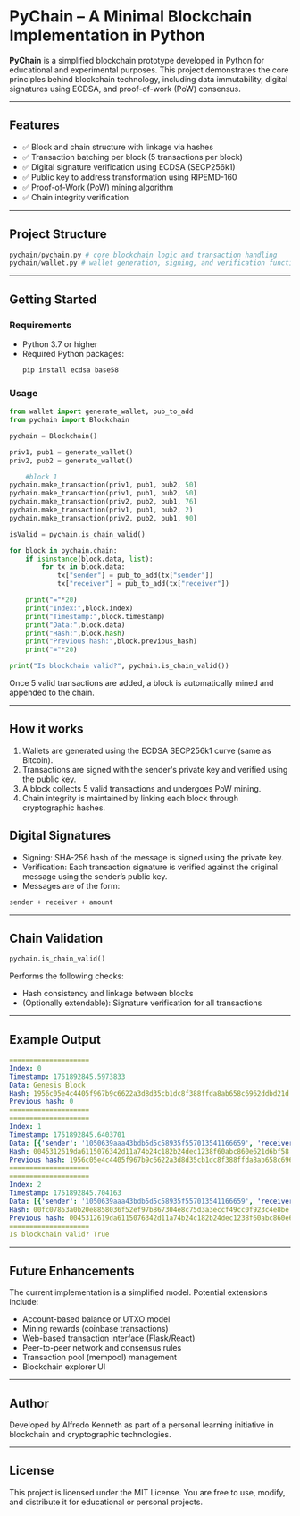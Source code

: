# PyChain – A Minimal Blockchain Implementation in Python

**PyChain** is a simplified blockchain prototype developed in Python for educational and experimental purposes. This project demonstrates the core principles behind blockchain technology, including data immutability, digital signatures using ECDSA, and proof-of-work (PoW) consensus.

---

## Features

- ✅ Block and chain structure with linkage via hashes  
- ✅ Transaction batching per block (5 transactions per block)  
- ✅ Digital signature verification using ECDSA (SECP256k1)  
- ✅ Public key to address transformation using RIPEMD-160  
- ✅ Proof-of-Work (PoW) mining algorithm  
- ✅ Chain integrity verification  

---

## Project Structure
```python
pychain/pychain.py # core blockchain logic and transaction handling
pychain/wallet.py # wallet generation, signing, and verification function
```

---
## Getting Started

### Requirements

- Python 3.7 or higher
- Required Python packages:
  ```bash
  pip install ecdsa base58
  ```

### Usage

```python
from wallet import generate_wallet, pub_to_add
from pychain import Blockchain

pychain = Blockchain()

priv1, pub1 = generate_wallet()
priv2, pub2 = generate_wallet()

    #block 1
pychain.make_transaction(priv1, pub1, pub2, 50)
pychain.make_transaction(priv1, pub1, pub2, 50)
pychain.make_transaction(priv2, pub2, pub1, 76)
pychain.make_transaction(priv1, pub1, pub2, 2)
pychain.make_transaction(priv2, pub2, pub1, 90)

isValid = pychain.is_chain_valid()

for block in pychain.chain:
    if isinstance(block.data, list):
        for tx in block.data:
            tx["sender"] = pub_to_add(tx["sender"])
            tx["receiver"] = pub_to_add(tx["receiver"])

    print("="*20)
    print("Index:",block.index)
    print("Timestamp:",block.timestamp)
    print("Data:",block.data)
    print("Hash:",block.hash)
    print("Previous hash:",block.previous_hash)
    print("="*20)

print("Is blockchain valid?", pychain.is_chain_valid())
```
Once 5 valid transactions are added, a block is automatically mined and appended to the chain.

---

## How it works
1. Wallets are generated using the ECDSA SECP256k1 curve (same as Bitcoin).
2. Transactions are signed with the sender's private key and verified using the public key.
3. A block collects 5 valid transactions and undergoes PoW mining.
4. Chain integrity is maintained by linking each block through cryptographic hashes.

## Digital Signatures
- Signing: SHA-256 hash of the message is signed using the private key.
- Verification: Each transaction signature is verified against the original message using the sender’s public key.
- Messages are of the form:
```bash
sender + receiver + amount
```

---

## Chain Validation
```python
pychain.is_chain_valid()
```
Performs the following checks:
- Hash consistency and linkage between blocks
- (Optionally extendable): Signature verification for all transactions

---

## Example Output
```yaml
====================
Index: 0
Timestamp: 1751892845.5973833
Data: Genesis Block
Hash: 1956c05e4c4405f967b9c6622a3d8d35cb1dc8f388ffda8ab658c6962ddbd21d
Previous hash: 0
====================
====================
Index: 1
Timestamp: 1751892845.6403701
Data: [{'sender': '1050639aaa43bdb5d5c58935f557013541166659', 'receiver': '7de7a9fd24872771abc08e519fc4151b65d58a53', 'amount': 50, 'signature': '3045022051c055d6d4e9b9d686bd353715bfca2c8a66de037dc65759076e6e6ee291efb1022100b79813dbe31021b805ac2f05ea16418fd2de64ea2f266bb18110445d729557cb'}, {'sender': '1050639aaa43bdb5d5c58935f557013541166659', 'receiver': '7de7a9fd24872771abc08e519fc4151b65d58a53', 'amount': 50, 'signature': '3045022051c055d6d4e9b9d686bd353715bfca2c8a66de037dc65759076e6e6ee291efb1022100b79813dbe31021b805ac2f05ea16418fd2de64ea2f266bb18110445d729557cb'}, {'sender': '7de7a9fd24872771abc08e519fc4151b65d58a53', 'receiver': '1050639aaa43bdb5d5c58935f557013541166659', 'amount': 76, 'signature': '3045022100a15199008cc6d9468bbffb8cdec683b608f83c53bc31d19a6631fd49ba161a9a022057442c76cb102c537f78a439c395c9d6c853b17ec24405ea8525064e04916dc3'}, {'sender': '1050639aaa43bdb5d5c58935f557013541166659', 'receiver': '7de7a9fd24872771abc08e519fc4151b65d58a53', 'amount': 2, 'signature': '3046022100b6faab474152818eb1e01ab3e68acfbbe83857ae1968d820d010d5a79604567e022100eb2905ce7da8833d2d95a698108ba5c7a2fa2c53dd7557a16978c9939b650ead'}, {'sender': '7de7a9fd24872771abc08e519fc4151b65d58a53', 'receiver': '1050639aaa43bdb5d5c58935f557013541166659', 'amount': 90, 'signature': '30460221009cfa81a77c89fb4d5de0d675e0ee60e966b71e1aac45d178577286b025349184022100931a0399047b08d648eda4edeab0b2ccbdb30d9ac3aca4dc46f8996e3d998001'}]
Hash: 0045312619da6115076342d11a74b24c182b24dec1238f60abc860e621d6bf58
Previous hash: 1956c05e4c4405f967b9c6622a3d8d35cb1dc8f388ffda8ab658c6962ddbd21d
====================
====================
Index: 2
Timestamp: 1751892845.704163
Data: [{'sender': '1050639aaa43bdb5d5c58935f557013541166659', 'receiver': '7de7a9fd24872771abc08e519fc4151b65d58a53', 'amount': 50, 'signature': '3045022051c055d6d4e9b9d686bd353715bfca2c8a66de037dc65759076e6e6ee291efb1022100b79813dbe31021b805ac2f05ea16418fd2de64ea2f266bb18110445d729557cb'}, {'sender': '1050639aaa43bdb5d5c58935f557013541166659', 'receiver': '7de7a9fd24872771abc08e519fc4151b65d58a53', 'amount': 50, 'signature': '3045022051c055d6d4e9b9d686bd353715bfca2c8a66de037dc65759076e6e6ee291efb1022100b79813dbe31021b805ac2f05ea16418fd2de64ea2f266bb18110445d729557cb'}, {'sender': '7de7a9fd24872771abc08e519fc4151b65d58a53', 'receiver': '1050639aaa43bdb5d5c58935f557013541166659', 'amount': 76, 'signature': '3045022100a15199008cc6d9468bbffb8cdec683b608f83c53bc31d19a6631fd49ba161a9a022057442c76cb102c537f78a439c395c9d6c853b17ec24405ea8525064e04916dc3'}, {'sender': '1050639aaa43bdb5d5c58935f557013541166659', 'receiver': '7de7a9fd24872771abc08e519fc4151b65d58a53', 'amount': 2, 'signature': '3046022100b6faab474152818eb1e01ab3e68acfbbe83857ae1968d820d010d5a79604567e022100eb2905ce7da8833d2d95a698108ba5c7a2fa2c53dd7557a16978c9939b650ead'}, {'sender': '7de7a9fd24872771abc08e519fc4151b65d58a53', 'receiver': '1050639aaa43bdb5d5c58935f557013541166659', 'amount': 90, 'signature': '30460221009cfa81a77c89fb4d5de0d675e0ee60e966b71e1aac45d178577286b025349184022100931a0399047b08d648eda4edeab0b2ccbdb30d9ac3aca4dc46f8996e3d998001'}]
Hash: 00fc07853a0b20e8858036f52ef97b867304e8c75d3a3eccf49cc0f923c4e8be
Previous hash: 0045312619da6115076342d11a74b24c182b24dec1238f60abc860e621d6bf58
====================
Is blockchain valid? True
```

---

## Future Enhancements
The current implementation is a simplified model. Potential extensions include:
- Account-based balance or UTXO model
- Mining rewards (coinbase transactions)
- Web-based transaction interface (Flask/React)
- Peer-to-peer network and consensus rules
- Transaction pool (mempool) management
- Blockchain explorer UI

---

## Author
Developed by Alfredo Kenneth as part of a personal learning initiative in blockchain and cryptographic technologies.

---

## License
This project is licensed under the MIT License. You are free to use, modify, and distribute it for educational or personal projects.
